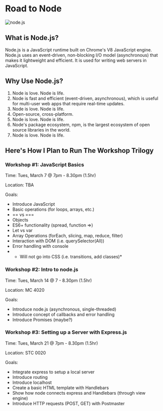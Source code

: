 # Road to Node
![node.js](https://upload.wikimedia.org/wikipedia/commons/thumb/d/d9/Node.js_logo.svg/2000px-Node.js_logo.svg.png)

## What is Node.js?
Node.js is a JavaScript runtime built on Chrome's V8 JavaScript engine. Node.js uses an event-driven, non-blocking I/O model (asynchronous) that makes it lightweight and efficient.  It is used for writing web servers in JavaScript.

## Why Use Node.js?
1. Node is love. Node is life.
2. Node is fast and efficient (event-driven, asynchronous), which is useful for multi-user web apps that require real-time updates.
3. Node is love. Node is life.
4. Open-source, cross-platform.
5. Node is love. Node is life.
6. Node's package ecosystem, npm, is the largest ecosystem of open source libraries in the world.
7. Node is love. Node is life.

## Here's How I Plan to Run The Workshop Trilogy
### Workshop #1: JavaScript Basics
Time: Tues, March 7 @ 7pm - 8.30pm (1.5hr)

Location: TBA

Goals:
- Introduce JavaScript
- Basic operations (for loops, arrays, etc.)
- == vs ===
- Objects
- ES6+ functionality (spread, function =>)
- Let vs var
- Array Operations (forEach, slicing, map, reduce, filter)
- Interaction with DOM  (i.e. querySelector(All))
- Error handling with console
- * Will not go into CSS (i.e. transitions, add classes)*

### Workshop #2: Intro to node.js
Time: Tues, March 14 @  7 - 8.30pm (1.5hr)

Location: MC 4020

Goals:
- Introduce node.js (asynchronous, single-threaded)
- Introduce concept of callbacks and error handling
- Introduce Promises (maybe?)

### Workshop #3: Setting up a Server with Express.js
Time: Tues, March 21 @  7pm - 8.30pm (1.5hr)

Location: STC 0020

Goals:
- Integrate express to setup a local server
- Introduce routing
- Introduce localhost
- Create a basic HTML template with Handlebars
- Show how node connects express and Handlebars (through view engine)
- Introduce HTTP requests (POST, GET) with Postmaster
